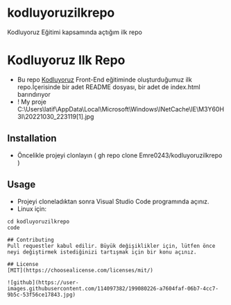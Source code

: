 # kodluyoruzilkrepo
Kodluyoruz Eğitimi kapsamında açtığım ilk repo

# Kodluyoruz Ilk Repo
* Bu repo [Kodluyoruz](https://kodluyoruz.org/tr/kodluyoruz/) Front-End eğitiminde oluşturduğumuz ilk repo.İçerisinde bir adet README dosyası, bir adet de index.html barındırıyor
* ! My proje C:\Users\latif\AppData\Local\Microsoft\Windows\INetCache\IE\M3Y60H3I\20221030_223119[1].jpg

## Installation
* Öncelikle projeyi clonlayın ( gh repo clone Emre0243/kodluyoruzilkrepo )

## Usage
* Projeyi cloneladıktan sonra Visual Studio Code programında açınız.
* Linux için:
```
cd kodluyoruzilkrepo 
code

## Contributing
Pull requestler kabul edilir. Büyük değişiklikler için, lütfen önce neyi değiştirmek istediğinizi tartışmak için bir konu açınız.

## License
[MIT](https://choosealicense.com/licenses/mit/)

![github](https://user-images.githubusercontent.com/114097382/199080226-a7604faf-06b7-4cc7-9b5c-53f56ce17843.jpg)
